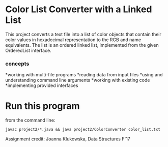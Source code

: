 # Color List Converter with a Linked List
This project converts a text file into a list of color objects that contain their color values in hexadecimal representation to the RGB and name equivalents. The list is an ordered linked list, implemented from the given OrderedList<E> interface.

### concepts
*working with multi-file programs
*reading data from input files
*using and understanding command line arguments
*working with existing code
*implementing provided interfaces

# Run this program
from the command line:
```
javac project2/*.java && java project2/ColorConverter color_list.txt
```

Assignment credit: Joanna Klukowska, Data Structures F'17